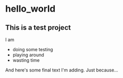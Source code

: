 # hello_world

## This is a test project

I am
* doing some testing
* playing around
* wasting time

And here's some final text I'm adding. Just because...
